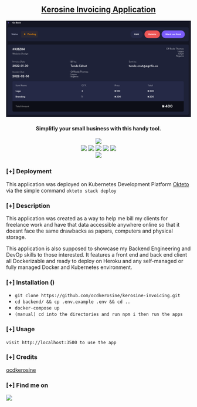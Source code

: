 <h2 align="center"><u>Kerosine Invoicing Application</u></h2>

![Simplifiy your small business with this handy tool.](banner.png)
<h4 align="center"> Simplifiy your small business with this handy tool. </h4>

<p align="center">
    <img src="https://img.shields.io/github/stars/ocdkerosine/https://github.com/ocdkerosine/kerosine-invoicing?style=for-the-badge&color=orange">
<br>
    <img src="https://img.shields.io/badge/Author-Gbeminiyi 'Telo Briggs' Oshoba-magenta?style=flat-square">
    <img src="https://img.shields.io/badge/Open%20Source-Yes-orange?style=flat-square">
    <img src="https://img.shields.io/badge/Maintained-No-cyan?style=flat-square">
    <img src="https://img.shields.io/badge/Made%20In-Nigeria-green?style=flat-square">
    <img src="https://img.shields.io/badge/Written%20In-Nodejs & TypeScript-blue?style=flat-square">
<br>
    <img src="https://github-readme-stats.vercel.app/api?username=ocdkerosine&show_icons=true&theme=radical">
</p>

### [+] Deployment
This application was deployed on Kubernetes Development Platform [Okteto](https://www.okteto.com/) via the simple command ```okteto stack deploy```
### [+] Description
This application was created as a way to help me bill my clients for freelance work and have that data accessible anywhere online so that it doesnt face the same drawbacks as papers, computers and physical storage.

This application is also supposed to showcase my Backend Engineering and DevOp skills to those interested. It features a front end and back end client all Dockerizable and ready to deploy on Heroku and any self-managed or fully managed Docker and Kubernetes environment.

### [+] Installation ()
 - `git clone https://github.com/ocdkerosine/kerosine-invoicing.git`
 - `cd backend/ && cp .env.example .env && cd ..`
 - `docker-compose up`
 - `(manual) cd into the directories and run npm i then run the apps`

### [+] Usage
`visit http://localhost:3500 to use the app`

### [+] Credits 
<a href="https://github.com/ocdkerosine/kerosine-invoicing">ocdkerosine</a>

### [+] Find me on 
<a href="mailto:gbeminiyi@kerosinecoding.com" target="_blank"><img src="https://img.shields.io/badge/Email-gbeminiyi@kerosinecoding.com-blue?style=for-the-badge&logo=gmail"></a>

